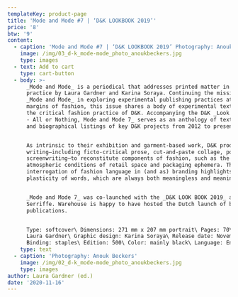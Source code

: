 ```yaml
---
templateKey: product-page
title: 'Mode and Mode #7 | ‘D&K LOOKBOOK 2019’'
price: '8'
btw: '9'
content:
  - caption: 'Mode and Mode #7 | ‘D&K LOOKBOOK 2019’ Photography: Anouk Beckers.'
    image: /img/03_d-k_mode-mode_photo_anoukbeckers.jpg
    type: images
  - text: Add to cart
    type: cart-button
  - body: >-
      _Mode and Mode_ is a periodical that addresses printed matter in fashion
      practice by Laura Gardner and Karina Soraya. Continuing the mission of
      _Mode and Mode_ in exploring experimental publishing practices at the
      margins of fashion, this issue shares a body of experimental text works by
      the critical fashion practice of D&K. Accompanying the D&K _Look Book 2019
      - All or Nothing, Mode and Mode 7_ serves as an anthology of text works
      and biographical listings of key D&K projects from 2012 to present. 


      As intrinsic to their exhibition and garment-based work, D&K produce
      writing—including ficto-critical prose, cut-and-paste collage, poetry, and
      screenwriting—to reconstitute components of fashion, such as the garment,
      atmospheric conditions of retail space and packaging ephemera. Their
      interrogation of fashion language in (and as) branding highlights the
      plasticity of words, which are always both meaningless and meaningful.


      _Mode and Mode 7_ was co-launched with the _D&K LOOK BOOK 2019_ at San
      Serriffe. Warehouse is happy to have hosted the Dutch launch of both
      publications.


      Type: softcover\ Dimensions: 271 mm x 207 mm portrait\ Pages: 70\ Editor:
      Laura Gardner\ Graphic design: Karina Soraya\ Release date: November 2019\
      Binding: staples\ Edition: 500\ Color: mainly black\ Language: English
    type: text
  - caption: 'Photography: Anouk Beckers'
    image: /img/02_d-k_mode-mode_photo_anoukbeckers.jpg
    type: images
author: Laura Gardner (ed.)
date: '2020-11-16'
---
```


